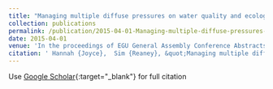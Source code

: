 ```yaml
---
title: "Managing multiple diffuse pressures on water quality and ecological habitat: Spatially targeting effective mitigation actions at the landscape scale."
collection: publications
permalink: /publication/2015-04-01-Managing-multiple-diffuse-pressures-on-water-quality-and-ecological-habitat-Spatially-targeting-effective-mitigation-actions-at-the-landscape-scale
date: 2015-04-01
venue: 'In the proceedings of EGU General Assembly Conference Abstracts'
citation: ' Hannah {Joyce},  Sim {Reaney}, &quot;Managing multiple diffuse pressures on water quality and ecological habitat: Spatially targeting effective mitigation actions at the landscape scale..&quot; In the proceedings of EGU General Assembly Conference Abstracts, 2015.'
---
```

Use [Google Scholar](https://scholar.google.com/scholar?q=Managing+multiple+diffuse+pressures+on+water+quality+and+ecological+habitat:+Spatially+targeting+effective+mitigation+actions+at+the+landscape+scale.){:target="_blank"} for full citation